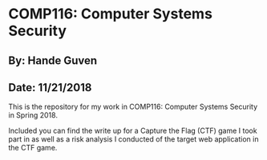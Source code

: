 # COMP116: Computer Systems Security

## By: Hande Guven
## Date: 11/21/2018 

This is the repository for my work in COMP116: Computer Systems Security in Spring 2018. 

Included you can find the write up for a Capture the Flag (CTF) game I took part in as well as a risk analysis I conducted of the target web application in the CTF game. 